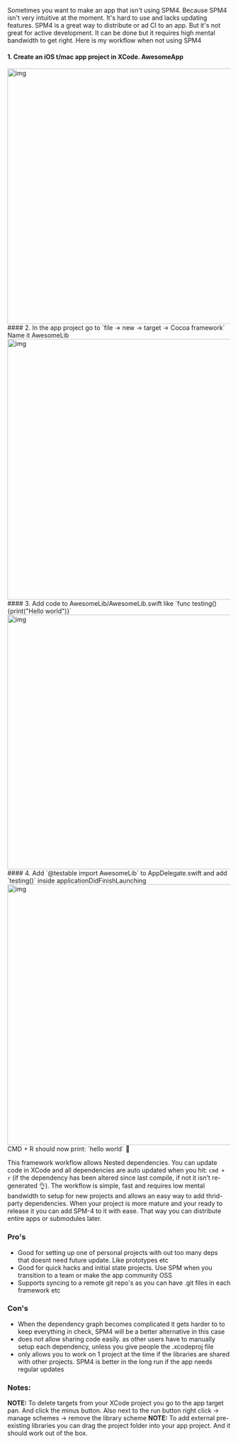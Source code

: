 Sometimes you want to make an app that isn't using SPM4<!--more-->. Because SPM4 isn't very intuitive at the moment. It's hard to use and lacks updating features. SPM4 is a great way to distribute or ad CI to an app. But it's not great for active development. It can be done but it requires high mental bandwidth to get right. Here is my workflow when not using SPM4

#### 1. Create an iOS t/mac app project in XCode. AwesomeApp  
<img width="576" alt="img" src="https://rawgit.com/stylekit/img/master/makeproject.gif">
#### 2. In the app project go to `file -> new -> target -> Cocoa framework` Name it AwesomeLib  
<img width="588" alt="img" src="https://rawgit.com/stylekit/img/master/addlib.gif">
#### 3. Add code to AwesomeLib/AwesomeLib.swift like `func testing(){print("Hello world")}`  
<img width="574" alt="img" src="https://rawgit.com/stylekit/img/master/addlibcode.gif">
#### 4. Add `@testable import AwesomeLib` to AppDelegate.swift and add `testing()` inside applicationDidFinishLaunching  
<img width="588" alt="img" src="https://rawgit.com/stylekit/img/master/import.gif">  
CMD + R should now print: `hello world` 🎉   

This framework workflow allows Nested dependencies. You can update code in XCode and all dependencies are auto updated when you hit: `cmd + r` (if the dependency has been altered since last compile, if not it isn't re-generated 👌). The workflow is simple, fast and requires low mental bandwidth to setup for new projects and allows an easy way to add thrid-party dependencies. When your project is more mature and your ready to release it you can add SPM-4 to it with ease. That way you can distribute entire apps or submodules later.

### Pro's
- Good for setting up one of personal projects with out too many deps that doesnt need future update. Like prototypes etc
- Good for quick hacks and initial state projects. Use SPM when you transition to a team or make the app community OSS
- Supports syncing to a remote git repo's as you can have .git files in each framework etc

### Con's
- When the dependency graph becomes complicated it gets harder to to keep everything in check, SPM4 will be a better alternative in this case
- does not allow sharing code easily. as other users have to manually setup each dependency, unless you give people the .xcodeproj file
- only allows you to work on 1 project at the time if the libraries are shared with other projects. SPM4 is better in the long run if the app needs regular updates

### Notes:
**NOTE:** To delete targets from your XCode project you go to the app target pan. And click the minus button. Also next to the run button right click -> manage schemes -> remove the library scheme
**NOTE:** To add external pre-existing libraries you can drag the project folder into your app project. And it should work out of the box.
